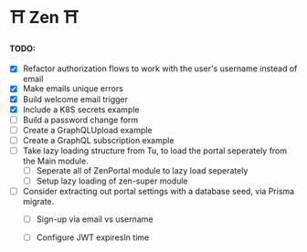 # ⛩ Zen ⛩
#### TODO:
- [X] Refactor authorization flows to work with the user's username instead of email
- [x] Make emails unique errors
- [x] Build welcome email trigger
- [X] Include a K8S secrets example
- [ ] Build a password change form
- [ ] Create a GraphQLUpload example
- [ ] Create a GraphQL subscription example
- [ ] Take lazy loading structure from Tu, to load the portal seperately from the Main module.
  - [ ] Seperate all of ZenPortal module to lazy load seperately
  - [ ] Setup lazy loading of zen-super module
- [ ] Consider extracting out portal settings with a database seed, via Prisma migrate.
  - [ ] Sign-up via email vs username
  - [ ] Configure JWT expiresIn time

  